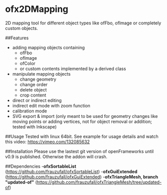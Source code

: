 # ofx2DMapping
2D mapping tool for different object types like ofFbo, ofImage or completely custom objects.

##Features
- adding mapping objects containing 
  - ofFbo 
  - ofImage 
  - ofColor 
  - or custom contents implemented by a derived class
- manipulate mapping objects
  - change geometry
  - change order
  - delete object
  - crop content
- direct or indirect editing
- indirect edit mode with zoom function
- calibration mode
- SVG export & import (only meant to be used for geometry changes like moving points or adding vertices, not for object removal or addition; tested with Inkscape)

##Usage
Tested with linux 64bit. 
See example for usage details and watch this video: https://vimeo.com/132085632

##Installation
Please use the lastest git version of openFrameworks until v0.9 is published. Otherwise the addon will crash. 

##Dependencies
	-**ofxSortableList** (https://github.com/frauzufall/ofxSortableList)
	-**ofxGuiExtended** (https://github.com/frauzufall/ofxGuiExtended)
	-**ofxTriangleMesh, branch "updated-of"** (https://github.com/frauzufall/ofxTriangleMesh/tree/updated-of)

